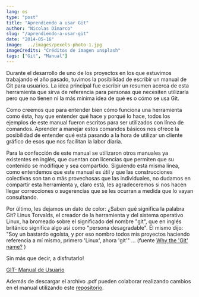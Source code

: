 ```yaml
---
lang: es
type: "post"
title: "Aprendiendo a usar Git"
author: "Nicolas Dimarco"
slug: "/aprendiendo-a-usar-git"
date: "2014-05-16"
image:  ../images/pexels-photo-1.jpg
imageCredits: "Créditos de imagen unsplash"
tags: ["Git", "Manual"]
---
```



Durante el desarrollo de uno de los proyectos en los que estuvimos trabajando el año pasado, tuvimos la posibilidad de escribir un manual de Git para usuarios. La idea principal fue escribir un resumen acerca de esta herramienta que sirva de referencia para personas que necesiten utilizarla pero que no tienen ni la más mínima idea de qué es o cómo se usa Git.

Como creemos que para entender bien cómo funciona una herramienta como ésta, hay que entender qué hace y porqué lo hace, todos los ejemplos de este manual fueron escritos para ser utilizados con línea de comandos. Aprender a manejar estos comandos básicos nos ofrece la posibilidad de entender qué está pasando a la hora de utilizar un cliente gráfico de esos que nos facilitan la labor diaria.

Para la confección de este manual se utilizaron otros manuales ya existentes en inglés, que cuentan con licencias que permiten que su contenido se modifique y sea compartido. Siguiendo esta misma línea, como entendemos que este manual es útil y que las construcciones colectivas son tan o más provechosas que las individuales, no dudamos en compartir esta herramienta y, claro está, les agradeceremos si nos hacen llegar correcciones o sugerencias que se les ocurran a medida que lo vayan consultando.

Por último, les dejamos un dato de color: ¿Saben qué significa la palabra Git?
Linus Torvalds, el creador de la herramienta y del sistema operativo Linux, ha bromeado sobre el significado del nombre "git", que en inglés británico significa algo así como "persona desagradable".
Él mismo dijo: "Soy un bastardo egoísta, y por eso nombro todos mis proyectos haciendo referencia a mí mismo, primero 'Linux', ahora 'git'" ...
(fuente [Why the 'Git' name?](https://git.wiki.kernel.org/index.php/GitFaq#Why_the_.27Git.27_name.3F) )

Sin más que decir, a disfrutarlo!

[GIT- Manual de Usuario]()

Además de descargar el archivo .pdf pueden colaborar realizando cambios en el manual utilizando este [repositorio](https://github.com/fiqus/git_manual).